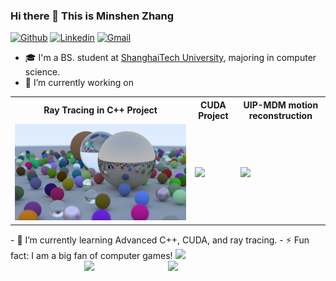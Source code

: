 ### Hi there 👋 This is Minshen Zhang
[![Github](https://img.shields.io/badge/-Github-000?style=flat&logo=Github&logoColor=white)](https://github.com/alexzms)
[![Linkedin](https://img.shields.io/badge/-LinkedIn-blue?style=flat&logo=Linkedin&logoColor=white)](https://www.linkedin.com/in/minshen-zhang-416a0b291/)
[![Gmail](https://img.shields.io/badge/-Gmail-c14438?style=flat&logo=Gmail&logoColor=white)](mailto:alexzhangminshen@gmail.com)
- 🎓 I'm a BS. student at [ShanghaiTech University](https://www.shanghaitech.edu.cn/eng/), majoring in computer science.
- 🔭 I’m currently working on
<table style="width:100%; table-layout:fixed">
  <tr>
    <th>Ray Tracing in C++ Project</th>
    <th>CUDA Project</th>
    <th>UIP-MDM motion reconstruction</th>
  </tr>
  <tr>
    <td>
  <a href="https://github.com/alexzms/ray_tracing_cpp">
  	<img src="https://github.com/alexzms/ray_tracing_cpp/blob/master/learning/fancy.png" />
  </a>
  </td>
    <td>
  <a href="https://github.com/alexzms/learn_cuda">
  	<img src="https://picx.zhimg.com/v2-bb7b3d18017c3099312aacf508574ac1_1440w.jpg?source=d16d100b" />
  </a>
  </td>
    <td>
  <a href="Private Project">
  	<img src="https://www.researchgate.net/publication/338747533/figure/fig3/AS:850136829796355@1579699823327/We-adopted-the-skinned-multi-person-linear-model-SMPL-15-for-our-framework-since-it.png" />
  </a>
  </td>
  </tr>
</table>
- 🌱 I’m currently learning Advanced C++, CUDA, and ray tracing.
- ⚡ Fun fact: I am a big fan of computer games!
<img src="https://media.giphy.com/media/WUlplcMpOCEmTGBtBW/giphy.gif" width="30">
<img width="50%" align="right" src="https://github-readme-stats.vercel.app/api?username=alexzms&show_icons=true&hide_border=true&icon_color=586069&title_color=a0a9af">

<div align="center"> <img src="https://github-readme-stats.vercel.app/api/top-langs/?username=alexzms&hide_title=true&hide_border=true&layout=compact&langs_count=6&text_color=000&icon_color=fff&bg_color=0,52fa5a,4dfcff,c64dff&theme=graywhite" /> </div>